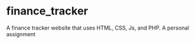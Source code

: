 # finance_tracker
A finance tracker website that uses HTML, CSS, Js, and PHP. A personal assignment
